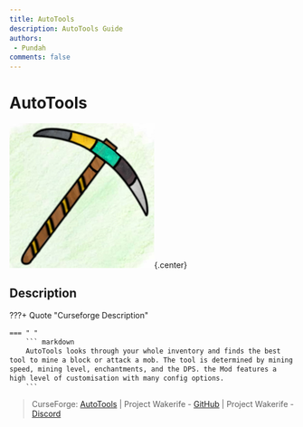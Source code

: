 ```yaml
---
title: AutoTools
description: AutoTools Guide
authors: 
 - Pundah
comments: false
---
```

# AutoTools
![](img/Autotools.png){.center}
## Description
???+ Quote "Curseforge Description"

    === " "
        ``` markdown
        AutoTools looks through your whole inventory and finds the best tool to mine a block or attack a mob. The tool is determined by mining speed, mining level, enchantments, and the DPS. the Mod features a high level of customisation with many config options.
        ```


> CurseForge: [AutoTools](https://www.curseforge.com/minecraft/mc-mods/autotools) | Project Wakerife - [GitHub](https://github.com/Pundah) | Project Wakerife - [Discord](https://discord.gg/M4HQTQ9g9f)